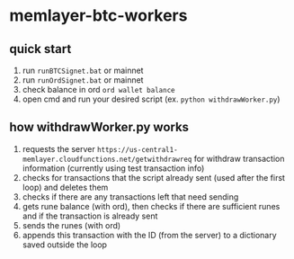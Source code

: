 # memlayer-btc-workers

## quick start
1. run `runBTCSignet.bat` or mainnet
2. run `runOrdSignet.bat` or mainnet
3. check balance in ord `ord wallet balance`
4. open cmd and run your desired script (ex. `python withdrawWorker.py`)

## how **withdrawWorker.py** works
1. requests the server `https://us-central1-memlayer.cloudfunctions.net/getwithdrawreq` for withdraw transaction information (currently using test transaction info)
2. checks for transactions that the script already sent (used after the first loop) and deletes them
3. checks if there are any transactions left that need sending
4. gets rune balance (with ord), then checks if there are sufficient runes and if the transaction is already sent
5. sends the runes (with ord)
6. appends this transaction with the ID (from the server) to a dictionary saved outside the loop
